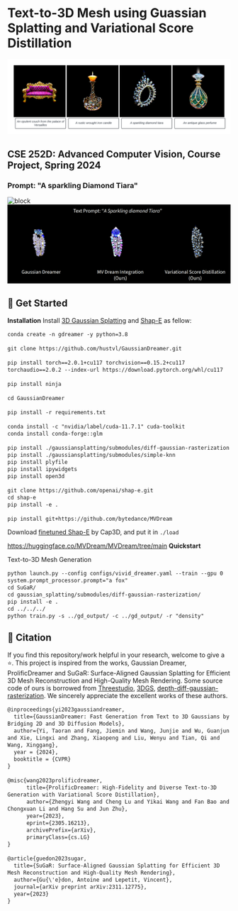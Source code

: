 # Text-to-3D Mesh using Guassian Splatting and Variational Score Distillation
![block](./images/intro.png)

## CSE 252D: Advanced Computer Vision, Course Project, Spring 2024
### Prompt: "A sparkling Diamond Tiara"
![block](./images/tiara.gif)
![block](./images/diamond.gif)


## 🏁 Get Started
**Installation**
Install [3D Gaussian Splatting](https://github.com/graphdeco-inria/gaussian-splatting) and [Shap-E](https://github.com/openai/shap-e#usage) as fellow:
```
conda create -n gdreamer -y python=3.8

git clone https://github.com/hustvl/GaussianDreamer.git 

pip install torch==2.0.1+cu117 torchvision==0.15.2+cu117 torchaudio==2.0.2 --index-url https://download.pytorch.org/whl/cu117

pip install ninja

cd GaussianDreamer

pip install -r requirements.txt

conda install -c "nvidia/label/cuda-11.7.1" cuda-toolkit
conda install conda-forge::glm

pip install ./gaussiansplatting/submodules/diff-gaussian-rasterization
pip install ./gaussiansplatting/submodules/simple-knn
pip install plyfile
pip install ipywidgets
pip install open3d

git clone https://github.com/openai/shap-e.git
cd shap-e
pip install -e .

pip install git+https://github.com/bytedance/MVDream
```
Download [finetuned Shap-E](https://huggingface.co/datasets/tiange/Cap3D/resolve/9bfbfe7910ece635e8e3077bed6adaf45186ab48/our_finetuned_models/shapE_finetuned_with_330kdata.pth) by Cap3D, and put it in `./load`

https://huggingface.co/MVDream/MVDream/tree/main
**Quickstart**

Text-to-3D Mesh Generation
```
python launch.py --config configs/vivid_dreamer.yaml --train --gpu 0 system.prompt_processor.prompt="a fox"
cd SuGaR/
cd gaussian_splatting/submodules/diff-gaussian-rasterization/
pip install -e .
cd ../../../
python train.py -s ../gd_output/ -c ../gd_output/ -r "density"

```




## 📑 Citation
If you find this repository/work helpful in your research, welcome to give a ⭐.
This project is inspired from the works, Gaussian Dreamer, ProlificDreamer and SuGaR: Surface-Aligned Gaussian Splatting for Efficient 3D Mesh Reconstruction and High-Quality Mesh Rendering. Some source code of ours is borrowed from [Threestudio](https://github.com/threestudio-project/threestudio), [3DGS](https://github.com/graphdeco-inria/gaussian-splatting), [depth-diff-gaussian-rasterization](https://github.com/ingra14m/depth-diff-gaussian-rasterization). We sincerely appreciate the excellent works of these authors.
```
@inproceedings{yi2023gaussiandreamer,
  title={GaussianDreamer: Fast Generation from Text to 3D Gaussians by Bridging 2D and 3D Diffusion Models},
  author={Yi, Taoran and Fang, Jiemin and Wang, Junjie and Wu, Guanjun and Xie, Lingxi and Zhang, Xiaopeng and Liu, Wenyu and Tian, Qi and Wang, Xinggang},
  year = {2024},
  booktitle = {CVPR}
}

@misc{wang2023prolificdreamer,
      title={ProlificDreamer: High-Fidelity and Diverse Text-to-3D Generation with Variational Score Distillation}, 
      author={Zhengyi Wang and Cheng Lu and Yikai Wang and Fan Bao and Chongxuan Li and Hang Su and Jun Zhu},
      year={2023},
      eprint={2305.16213},
      archivePrefix={arXiv},
      primaryClass={cs.LG}
}

@article{guedon2023sugar,
  title={SuGaR: Surface-Aligned Gaussian Splatting for Efficient 3D Mesh Reconstruction and High-Quality Mesh Rendering},
  author={Gu{\'e}don, Antoine and Lepetit, Vincent},
  journal={arXiv preprint arXiv:2311.12775},
  year={2023}
}

```
